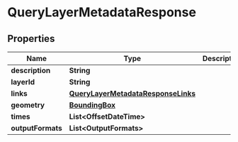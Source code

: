 

# QueryLayerMetadataResponse


## Properties

| Name | Type | Description | Notes |
|------------ | ------------- | ------------- | -------------|
|**description** | **String** |  |  |
|**layerId** | **String** |  |  |
|**links** | [**QueryLayerMetadataResponseLinks**](QueryLayerMetadataResponseLinks.md) |  |  |
|**geometry** | [**BoundingBox**](BoundingBox.md) |  |  |
|**times** | **List&lt;OffsetDateTime&gt;** |  |  [optional] |
|**outputFormats** | **List&lt;OutputFormats&gt;** |  |  |



